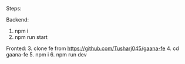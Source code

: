 Steps:

Backend: 
1. npm i
2. npm run start

Fronted:
3. clone fe from https://github.com/Tusharj045/gaana-fe
4. cd gaana-fe
5. npm i
6. npm run dev